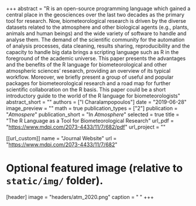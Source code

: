+++
abstract = "R is an open-source programming language which gained a central place in the geosciences over the last two decades as the primary tool for research. Now, biometeorological research is driven by the diverse datasets related to the atmosphere and other biological agents (e.g., plants, animals and human beings) and the wide variety of software to handle and analyse them. The demand of the scientific community for the automation of analysis processes, data cleaning, results sharing, reproducibility and the capacity to handle big data brings a scripting language such as R in the foreground of the academic universe. This paper presents the advantages and the benefits of the R language for biometeorological and other atmospheric sciences’ research, providing an overview of its typical workflow. Moreover, we briefly present a group of useful and popular packages for biometeorological research and a road map for further scientific collaboration on the R basis. This paper could be a short introductory guide to the world of the R language for biometeorologists"
abstract_short = ""
authors = ["I Charalampopoulos"]
date = "2019-06-28"
image_preview = ""
math = true
publication_types = ["2"]
publication = "*Atmospere*"
publication_short = "In *Atmosphere*"
selected = true
title = "The R Language as a Tool for Biometeorological Research"
url_pdf = "https://www.mdpi.com/2073-4433/11/7/682/pdf"
url_project = ""

[[url_custom]]
name = "Journal Website"
url = "https://www.mdpi.com/2073-4433/11/7/682"

# Optional featured image (relative to `static/img/` folder).
[header]
image = "headers/atm_2020.png"
caption = " "
+++
